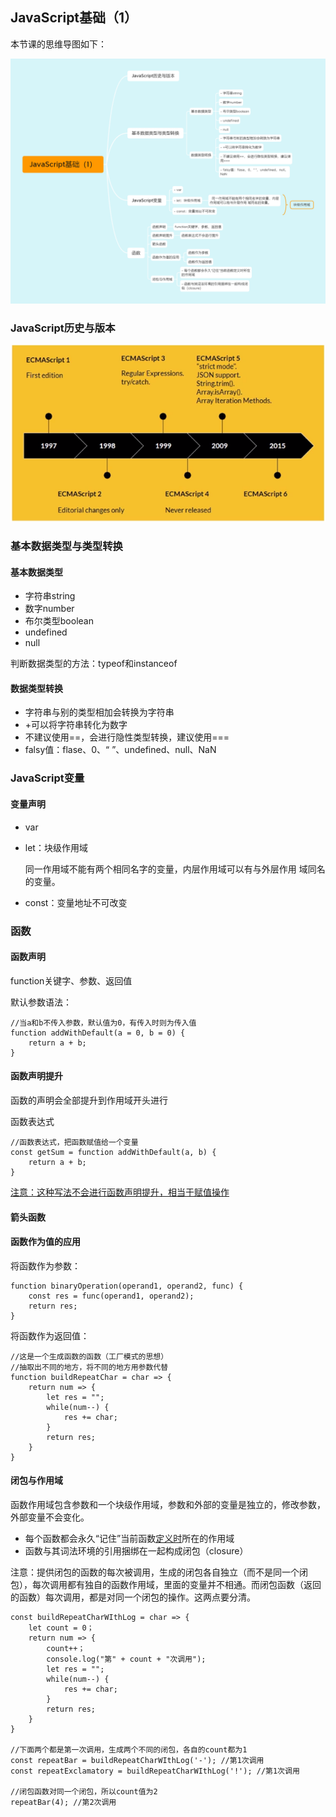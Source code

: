 ## JavaScript基础（1）

本节课的思维导图如下：

![](./images/JavaScript基础(1)思维导图.png)





### JavaScript历史与版本

![](./images/JavaScript历史与版本.png)



### 基本数据类型与类型转换

#### 基本数据类型

- 字符串string
- 数字number
- 布尔类型boolean
- undefined
- null

判断数据类型的方法：typeof和instanceof

#### 数据类型转换

- 字符串与别的类型相加会转换为字符串
- +可以将字符串转化为数字
- 不建议使用==，会进行隐性类型转换，建议使用===
- falsy值：flase、0、“ ”、undefined、null、NaN



### JavaScript变量

#### 变量声明

- var

- let：块级作用域

  同一作用域不能有两个相同名字的变量，内层作用域可以有与外层作用	域同名的变量。

- const：变量地址不可改变



### 函数

#### 函数声明

function关键字、参数、返回值

默认参数语法：

```
//当a和b不传入参数，默认值为0，有传入时则为传入值
function addWithDefault(a = 0, b = 0) {
	return a + b;
}
```

#### 函数声明提升

函数的声明会全部提升到作用域开头进行

函数表达式

```
//函数表达式，把函数赋值给一个变量
const getSum = function addWithDefault(a, b) {
	return a + b;
}
```

<u>注意：这种写法不会进行函数声明提升，相当于赋值操作</u>

#### 箭头函数

#### 函数作为值的应用

将函数作为参数：

```
function binaryOperation(operand1, operand2, func) {
	const res = func(operand1, operand2);
	return res;
}
```

将函数作为返回值：

```
//这是一个生成函数的函数（工厂模式的思想）
//抽取出不同的地方，将不同的地方用参数代替
function buildRepeatChar = char => {
	return num => {
		let res = "";
		while(num--) {
			res += char;
		}
		return res;
	}
}
```

#### 闭包与作用域

函数作用域包含参数和一个块级作用域，参数和外部的变量是独立的，修改参数，外部变量不会变化。

- 每个函数都会永久“记住”当前函数<u>定义时</u>所在的作用域
- 函数与其词法环境的引用捆绑在一起构成闭包（closure）

注意：提供闭包的函数的每次被调用，生成的闭包各自独立（而不是同一个闭包），每次调用都有独自的函数作用域，里面的变量并不相通。而闭包函数（返回的函数）每次调用，都是对同一个闭包的操作。这两点要分清。

```
const buildRepeatCharWIthLog = char => {
	let count = 0；
	return num => {
		count++；
		console.log("第" + count + "次调用");
		let res = "";
		while(num--) {
			res += char;
		}
		return res;
	}
}

//下面两个都是第一次调用，生成两个不同的闭包，各自的count都为1
const repeatBar = buildRepeatCharWIthLog('-'); //第1次调用
const repeatExclamatory = buildRepeatCharWIthLog('!'); //第1次调用

//闭包函数对同一个闭包，所以count值为2
repeatBar(4); //第2次调用

```

